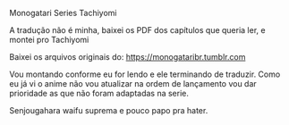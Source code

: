 Monogatari Series Tachiyomi

A tradução não é minha, baixei os PDF dos capítulos que queria ler, e montei pro Tachiyomi

Baixei os arquivos originais do: https://monogataribr.tumblr.com

Vou montando conforme eu for lendo e ele terminando de traduzir.
Como eu já vi o anime não vou atualizar na ordem de lançamento vou dar prioridade as que não foram adaptadas na serie.

Senjougahara waifu suprema e pouco papo pra hater.